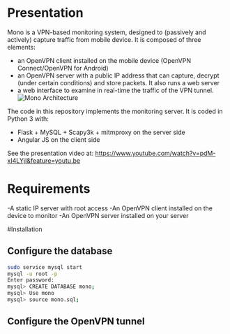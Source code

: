 # Presentation
Mono is a VPN-based monitoring system, designed to (passively and actively) capture traffic from mobile device. It is composed of three elements: 
- an OpenVPN client installed on the mobile device (OpenVPN Connect/OpenVPN for Android)
- an OpenVPN server with a public IP address that can capture, decrypt (under certain conditions)
and store packets. It also runs a web server
- a web interface to examine in real-time the traffic of the VPN tunnel.
![Mono Architecture](https://github.com/gcanal/Mono/blob/master/imgs/use_case_3.png)


The code in this repository implements the monitoring server. It is coded in Python 3 with: 
- Flask + MySQL + Scapy3k + mitmproxy on the server side 
- Angular JS on the client side 


See the presentation video at: https://www.youtube.com/watch?v=pdM-xI4LYjI&feature=youtu.be

# Requirements

-A static IP server with root access
-An OpenVPN client installed on the device to monitor
-An OpenVPN server installed on your server

#Installation

## Configure the database
```bash
sudo service mysql start
mysql -u root -p 
Enter password: 
mysql> CREATE DATABASE mono;
mysql> Use mono
mysql> source mono.sql;
```

## Configure the OpenVPN tunnel


